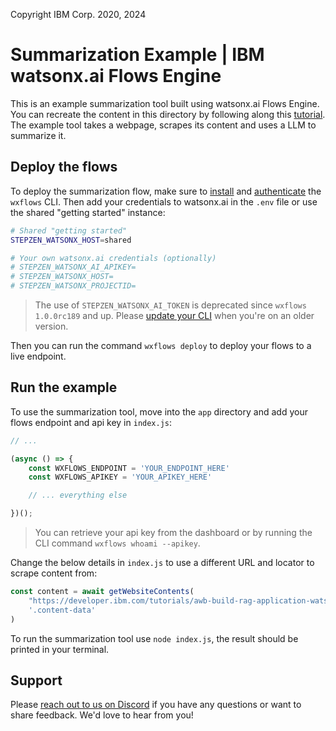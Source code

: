 Copyright IBM Corp. 2020, 2024

# Summarization Example | IBM watsonx.ai Flows Engine

This is an example summarization tool built using watsonx.ai Flows Engine. You can recreate the content in this directory by following along this [tutorial](https://developer.ibm.com/tutorials/awb-build-web-page-summarization-tool-watsonx-ai-flows-engine). The example tool takes a webpage, scrapes its content and uses a LLM to summarize it.

## Deploy the flows

To deploy the summarization flow, make sure to [install](https://watzen.ibm.stepzen.com/docs/installation) and [authenticate](https://watzen.ibm.stepzen.com/docs/authentication) the `wxflows` CLI. Then add your credentials to watsonx.ai in the `.env` file or use the shared "getting started" instance:

```bash
# Shared "getting started"
STEPZEN_WATSONX_HOST=shared

# Your own watsonx.ai credentials (optionally)
# STEPZEN_WATSONX_AI_APIKEY=
# STEPZEN_WATSONX_HOST=
# STEPZEN_WATSONX_PROJECTID=
```

> The use of `STEPZEN_WATSONX_AI_TOKEN` is deprecated since `wxflows 1.0.0rc189` and up. Please [update your CLI](https://wxflows.ibm.stepzen.com/docs/installation) when you're on an older version.

Then you can run the command `wxflows deploy` to deploy your flows to a live endpoint.

## Run the example

To use the summarization tool, move into the `app` directory and add your flows endpoint and api key in `index.js`:

```js
// ...

(async () => {
    const WXFLOWS_ENDPOINT = 'YOUR_ENDPOINT_HERE'
    const WXFLOWS_APIKEY = 'YOUR_APIKEY_HERE'

    // ... everything else

})();
```

> You can retrieve your api key from the dashboard or by running the CLI command `wxflows whoami --apikey`.

Change the below details in `index.js` to use a different URL and locator to scrape content from:

```js
const content = await getWebsiteContents(
    "https://developer.ibm.com/tutorials/awb-build-rag-application-watsonx-ai-flows-engine/",
    '.content-data'
)
```

To run the summarization tool use `node index.js`, the result should be printed in your terminal.

## Support

Please [reach out to us on Discord](https://ibm.biz/wxflows-discord) if you have any questions or want to share feedback. We'd love to hear from you!
